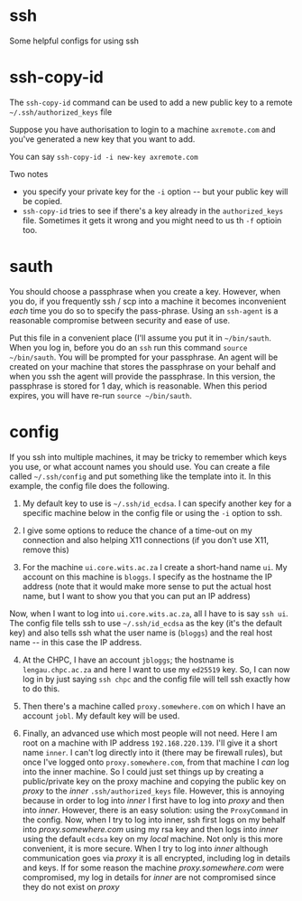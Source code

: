 # ssh
Some helpful configs for using ssh

# ssh-copy-id

The `ssh-copy-id` command can be used to add a new public key to a remote `~/.ssh/authorized_keys` file

Suppose you have authorisation to login to a machine `axremote.com` and you've generated a new key that you want to add.

You can say `ssh-copy-id -i new-key axremote.com`

Two notes
- you specify your private key for the `-i` option -- but your public key will be copied.
- `ssh-copy-id` tries to see if there's a key already in the `authorized_keys` file. Sometimes it gets it wrong and you might need to us th `-f` optioin too.

# sauth

You should choose a passphrase when you create a key. However, when you do, if you frequently ssh / scp into a machine it becomes inconvenient _each_ time you do so to specify the pass-phrase. Using an `ssh-agent` is a reasonable compromise between security and ease of use.

Put this file in a convenient place (I'll assume you put it in `~/bin/sauth`. When you log in, before you do an `ssh` run this command `source ~/bin/sauth`. You will be prompted for your passphrase. An agent will  be created on your machine that stores the passphrase on your behalf and when you ssh the agent will provide the passphrase. In this version, the passphrase is stored for 1 day, which is reasonable. When this period expires, you will have re-run `source ~/bin/sauth`. 

# config

If you ssh into multiple machines, it may be tricky to remember which keys you use, or what account names you should use. You can create a file called `~/.ssh/config` and put something like the template into it. In this example, the config file does the following.

1. My default key to use is `~/.ssh/id_ecdsa`. I can specify another key for a specific machine below in the config file or using the `-i` option to ssh.

2. I give some options to reduce the chance of a time-out on my connection and also helping X11 connections (if you don't use X11, remove this)

3. For the machine `ui.core.wits.ac.za` I create a short-hand name `ui`. My account on this machine is `bloggs`. I specify as the hostname the IP address (note that it would make more sense to put the actual host name, but I want to show you  that you can put an IP address)

Now, when I want to log into `ui.core.wits.ac.za`, all I have to is say `ssh ui`. The config file tells ssh to use `~/.ssh/id_ecdsa` as the key (it's the default key) and also tells ssh what the user name is (`bloggs`) and the real host name -- in this case the IP address.

4. At the CHPC, I have an account `jbloggs`; the hostname is `lengau.chpc.ac.za` and here I want to use my `ed25519` key. So, I can now log in by just saying `ssh chpc` and the config file will tell ssh exactly how to do this.

5. Then there's a machine called `proxy.somewhere.com` on which I have an account `jobl`. My default key will be used.

6. Finally, an advanced use which most people will not need. Here I am root on a machine with IP address `192.168.220.139`. I'll give it a short name `inner`. I can't log directly into it (there may be firewall rules), but once I've logged onto `proxy.somewhere.com`, from that machine I _can_ log into the inner machine. So I could just set things up by creating a public/private key on the proxy machine and copying the public key on _proxy_ to the _inner_ `.ssh/authorized_keys` file. However, this is annoying because in order to log into _inner_ I first have to log into _proxy_ and then into _inner_. However, there is an easy solution: using the `ProxyCommand` in the config. Now, when I try to log into inner, ssh first logs on my behalf into _proxy.somewhere.com_ using my rsa key and then logs into _inner_ using the default `ecdsa` key on my _local_ machine. Not only is this more convenient, it is more secure. When I try to log into _inner_ although communication goes via _proxy_ it is all encrypted, including log in details and keys. If for some reason the machine _proxy.somewhere.com_ were compromised, my log in details for _inner_ are not compromised since they do not exist on _proxy_
